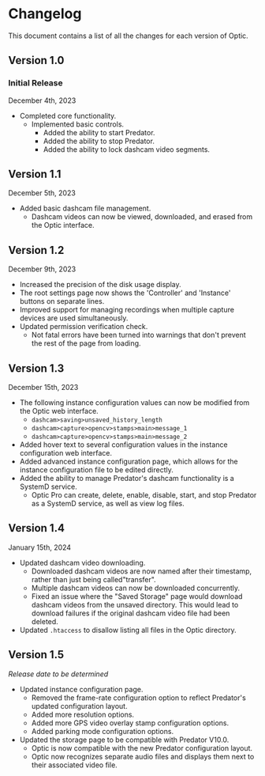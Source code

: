 # Changelog

This document contains a list of all the changes for each version of Optic.


## Version 1.0 

### Initial Release

December 4th, 2023

- Completed core functionality.
    - Implemented basic controls.
        - Added the ability to start Predator.
        - Added the ability to stop Predator.
        - Added the ability to lock dashcam video segments.


## Version 1.1

December 5th, 2023

- Added basic dashcam file management.
    - Dashcam videos can now be viewed, downloaded, and erased from the Optic interface.


## Version 1.2

December 9th, 2023

- Increased the precision of the disk usage display.
- The root settings page now shows the 'Controller' and 'Instance' buttons on separate lines.
- Improved support for managing recordings when multiple capture devices are used simultaneously.
- Updated permission verification check.
    - Not fatal errors have been turned into warnings that don't prevent the rest of the page from loading.


## Version 1.3

December 15th, 2023

- The following instance configuration values can now be modified from the Optic web interface.
    - `dashcam>saving>unsaved_history_length`
    - `dashcam>capture>opencv>stamps>main>message_1`
    - `dashcam>capture>opencv>stamps>main>message_2`
- Added hover text to several configuration values in the instance configuration web interface.
- Added advanced instance configuration page, which allows for the instance configuration file to be edited directly.
- Added the ability to manage Predator's dashcam functionality is a SystemD service.
    - Optic Pro can create, delete, enable, disable, start, and stop Predator as a SystemD service, as well as view log files.


## Version 1.4

January 15th, 2024

- Updated dashcam video downloading.
    - Downloaded dashcam videos are now named after their timestamp, rather than just being called"transfer".
    - Multiple dashcam videos can now be downloaded concurrently.
    - Fixed an issue where the "Saved Storage" page would download dashcam videos from the unsaved directory. This would lead to download failures if the original dashcam video file had been deleted.
- Updated `.htaccess` to disallow listing all files in the Optic directory.


## Version 1.5

*Release date to be determined*

- Updated instance configuration page.
    - Removed the frame-rate configuration option to reflect Predator's updated configuration layout.
    - Added more resolution options.
    - Added more GPS video overlay stamp configuration options.
    - Added parking mode configuration options.
- Updated the storage page to be compatible with Predator V10.0.
    - Optic is now compatible with the new Predator configuration layout.
    - Optic now recognizes separate audio files and displays them next to their associated video file.
